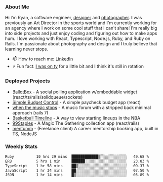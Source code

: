 ### About Me
Hi I’m Ryan, a software engineer, [designer](https://www.denvermullets.com/video) and [photographer](https://www.denvermullets.com/). I was previously an Art Director in the sports world and I'm currently working for an agency where I work on some cool stuff that I can't share! I'm really big into side projects and just enjoy coding and figuring out how to make apps hum. I love working with React, Typescript, Node.js, Ruby, and Ruby on Rails. I'm passionate about photography and design and I truly believe that learning never stops.

- 📫 How to reach me: [LinkedIn](https://www.linkedin.com/in/ryanvaznis)
- ⚡ Fun fact: [I was on tv](https://vimeo.com/381425882) for a little bit and I think it's still in rotation

### Deployed Projects
- [BallotBox](https://voteballotbox.com/) - A social polling application w/embeddable widget (react/ts/rails/solidqueue/sockets)
- [Simple Budget Control](https://simplebudgetcontrol.com/) - A simple paycheck budget app (react)
- [when the music stops](https://whenthemusicstops.net) - A music forum with a stripped back minimal approach (rails 7)
- [Basketball Timeline](https://basketball-timeline.com/?team=PHO&year=2023) - A way to view starting lineups in the NBA
- [99Staples](https://www.99staples.com/collections/denvermullets/9) - A Magic The Gathering collection app (react/rails)
- [mentumm](https://portal.mentumm.com/) - (Freelance client) A career mentorship booking app, built in TS, NodeJS

### Weekly Stats
<!--START_SECTION:waka-->

```txt
Ruby          10 hrs 29 mins  ████████████▒░░░░░░░░░░░░   49.68 %
ERB           5 hrs 1 min     ██████░░░░░░░░░░░░░░░░░░░   23.83 %
TypeScript    1 hr 58 mins    ██▒░░░░░░░░░░░░░░░░░░░░░░   09.37 %
JavaScript    1 hr 34 mins    ██░░░░░░░░░░░░░░░░░░░░░░░   07.50 %
JSON          1 hr 14 mins    █▒░░░░░░░░░░░░░░░░░░░░░░░   05.89 %
```

<!--END_SECTION:waka-->
